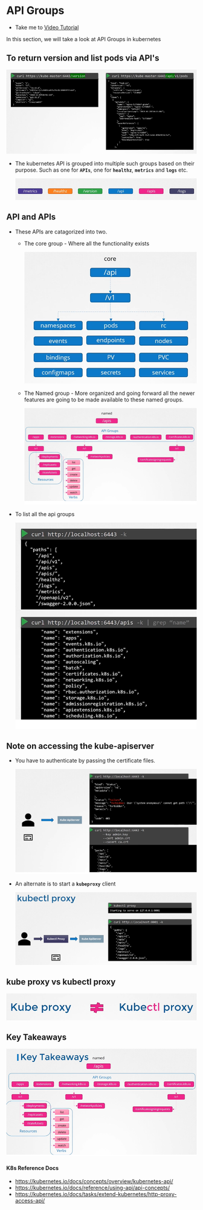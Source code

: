 # API Groups

- Take me to [Video Tutorial](https://kodekloud.com/topic/api-groups/)
  
In this section, we will take a look at API Groups in kubernetes

## To return version and list pods via API's

 ![api3](../../images/api3.PNG)

- The kubernetes API is grouped into multiple such groups based on their purpose. Such as one for **`APIs`**, one for **`healthz`**, **`metrics`** and **`logs`** etc.

  ![api4](../../images/api4.PNG)

## API and APIs

- These APIs are catagorized into two.
  - The core group - Where all the functionality exists

    ![api5](../../images/api5.PNG)

  - The Named group - More organized and going forward all the newer features are going to be made available to these named groups.
  
    ![api6](../../images/api6.PNG)

- To list all the api groups

  ![api7](../../images/api7.PNG)
  
## Note on accessing the kube-apiserver

- You have to authenticate by passing the certificate files.

  ![api8](../../images/api8.PNG)
  
- An alternate is to start a **`kubeproxy`** client
  
  ![api9](../../images/api9.PNG)
  
## kube proxy vs kubectl proxy

  ![kp](../../images/kp.PNG)
  
## Key Takeaways

  ![api10](../../images/api10.PNG)

#### K8s Reference Docs

- <https://kubernetes.io/docs/concepts/overview/kubernetes-api/>
- <https://kubernetes.io/docs/reference/using-api/api-concepts/>
- <https://kubernetes.io/docs/tasks/extend-kubernetes/http-proxy-access-api/>
